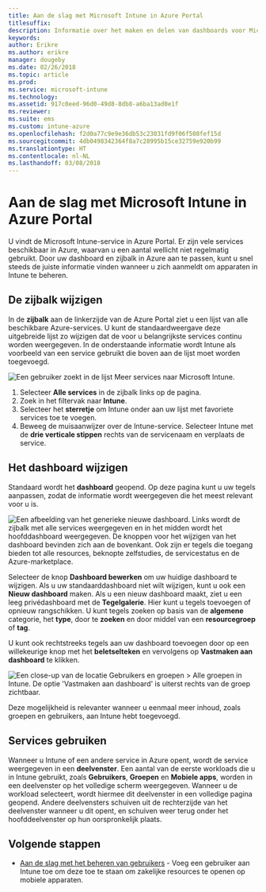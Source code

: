 ```yaml
---
title: Aan de slag met Microsoft Intune in Azure Portal
titlesuffix: 
description: Informatie over het maken en delen van dashboards voor Microsoft Intune in Azure Portal en het navigeren in deze dashboards.
keywords: 
author: Erikre
ms.author: erikre
manager: dougeby
ms.date: 02/26/2018
ms.topic: article
ms.prod: 
ms.service: microsoft-intune
ms.technology: 
ms.assetid: 917c0eed-96d0-49d8-8db8-a6ba13ad0e1f
ms.reviewer: 
ms.suite: ems
ms.custom: intune-azure
ms.openlocfilehash: f2d0a77c9e9e36db53c23031fd9f06f508fef15d
ms.sourcegitcommit: 4db0498342364f8a7c28995b15ce32759e920b99
ms.translationtype: HT
ms.contentlocale: nl-NL
ms.lasthandoff: 03/08/2018
---
```

# <a name="getting-started-with-microsoft-intune-in-the-azure-portal"></a>Aan de slag met Microsoft Intune in Azure Portal

U vindt de Microsoft Intune-service in Azure Portal. Er zijn vele services beschikbaar in Azure, waarvan u een aantal wellicht niet regelmatig gebruikt. Door uw dashboard en zijbalk in Azure aan te passen, kunt u snel steeds de juiste informatie vinden wanneer u zich aanmeldt om apparaten in Intune te beheren.

## <a name="changing-the-sidebar"></a>De zijbalk wijzigen

In de __zijbalk__ aan de linkerzijde van de Azure Portal ziet u een lijst van alle beschikbare Azure-services. U kunt de standaardweergave deze uitgebreide lijst zo wijzigen dat de voor u belangrijkste services continu worden weergegeven. In de onderstaande informatie wordt Intune als voorbeeld van een service gebruikt die boven aan de lijst moet worden toegevoegd.

![Een gebruiker zoekt in de lijst Meer services naar Microsoft Intune.](./media/azure-add-intune1.png)

1. Selecteer **Alle services** in de zijbalk links op de pagina.
2. Zoek in het filtervak naar **Intune**.
3. Selecteer het **sterretje** om Intune onder aan uw lijst met favoriete services toe te voegen.
4. Beweeg de muisaanwijzer over de Intune-service. Selecteer Intune met de **drie verticale stippen** rechts van de servicenaam en verplaats de service.

## <a name="changing-the-dashboard"></a>Het dashboard wijzigen

Standaard wordt het **dashboard** geopend. Op deze pagina kunt u uw tegels aanpassen, zodat de informatie wordt weergegeven die het meest relevant voor u is.

![Een afbeelding van het generieke nieuwe dashboard. Links wordt de zijbalk met alle services weergegeven en in het midden wordt het hoofddashboard weergegeven. De knoppen voor het wijzigen van het dashboard bevinden zich aan de bovenkant. Ook zijn er tegels die toegang bieden tot alle resources, beknopte zelfstudies, de servicestatus en de Azure-marketplace.](./media/azure-default-dashboard.png)

Selecteer de knop **Dashboard bewerken** om uw huidige dashboard te wijzigen. Als u uw standaarddashboard niet wilt wijzigen, kunt u ook een **Nieuw dashboard** maken. Als u een nieuw dashboard maakt, ziet u een leeg privédashboard met de **Tegelgalerie**. Hier kunt u tegels toevoegen of opnieuw rangschikken. U kunt tegels zoeken op basis van de **algemene** categorie, het **type**, door te **zoeken** en door middel van een **resourcegroep** of **tag**.

U kunt ook rechtstreeks tegels aan uw dashboard toevoegen door op een willekeurige knop met het **beletselteken** en vervolgens op **Vastmaken aan dashboard** te klikken.

![Een close-up van de locatie Gebruikers en groepen > Alle groepen in Intune. De optie 'Vastmaken aan dashboard' is uiterst rechts van de groep zichtbaar.](./media/azure-pin-to-dashboard.png)

Deze mogelijkheid is relevanter wanneer u eenmaal meer inhoud, zoals groepen en gebruikers, aan Intune hebt toegevoegd.

## <a name="using-services"></a>Services gebruiken

Wanneer u Intune of een andere service in Azure opent, wordt de service weergegeven in een **deelvenster**. Een aantal van de eerste workloads die u in Intune gebruikt, zoals **Gebruikers**, **Groepen** en **Mobiele apps**, worden in een deelvenster op het volledige scherm weergegeven. Wanneer u de workload selecteert, wordt hiermee dit deelvenster in een volledige pagina geopend. Andere deelvensters schuiven uit de rechterzijde van het deelvenster wanneer u dit opent, en schuiven weer terug onder het hoofddeelvenster op hun oorspronkelijk plaats.

## <a name="next-steps"></a>Volgende stappen

* [Aan de slag met het beheren van gebruikers](get-started-users.md) - Voeg een gebruiker aan Intune toe om deze toe te staan om zakelijke resources te openen op mobiele apparaten.
